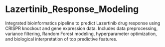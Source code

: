 # Lazertinib_Response_Modeling
Integrated bioinformatics pipeline to predict Lazertinib drug response using CRISPR knockout and gene expression data. Includes data preprocessing, variance filtering, Random Forest modeling, hyperparameter optimization, and biological interpretation of top predictive features.
